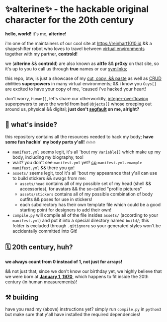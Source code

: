# ✨alterine✨ - the hackable original character for the 20th century
**hello, world!** it's me, **alterine!**

i'm one of the maintainers of our cool site at https://reinhart1010.id && a shapeshifter robot who loves to travel between [virtual environments](https://docs.python.org/3/tutorial/venv.html) together with my partner, **controld!**

we (**alterine** && **controld**) are also known as **alt1e** && **pr0xy** on that site, so it's up to you to call us through **true** names or our [symlinks](https://en.wikipedia.org/wiki/Symbolic_link);

this repo, btw, is just a showcase of my [cut, copy, && paste](https://en.wikipedia.org/wiki/Cut,_copy,_and_paste) as well as [CRUD](https://en.wikipedia.org/wiki/Create,_read,_update_and_delete) ~~abilities~~ **superpowers** in many virtual environments; && i know you `Guys[]` are excited to have your copy of me, 'caused i've hacked your heart!

don't worry, `Human[]`, let's share our otherworldly, [integer-overflowing](https://en.wikipedia.org/wiki/Integer_overflow) superpowers to save the world from bad `Objects[]` whose creeping out around us, physical && digital; **just don't [segfault](https://en.wikipedia.org/wiki/Segmentation_fault) on me, alright?**

## 🎁 what's inside?
this repository contains all the resources needed to hack my body; **have some fun hackin' my body parts y'all!** 🔥🔥🔥

+ `manifest.yml` seems legit, it's all 'bout my `Variable[]` which make up my body, including my biography, too!
+ wait? you don't see `manifest.yml` yet? [cp](https://en.wikipedia.org/wiki/Cp_(Unix)) `manifest.yml.example` `manifest.yml` && there you go!
+ `assets/` seems legit, too! it's all 'bout my appearance that y'all can use to build stickers && swags from me:
  - `assets/head` contains all of my possible set of my head (shell && accessories), for avatars && the so-called "profile pictures"
  - `assets/stickers` contains all of my possible combination of body outfits && poses for use in stickers!
  - each subdirectory has their own template file which could be a good starting point for designers to add their own!
+ `compile.py` will compile all of the file insides `assets/` (according to your `manifest.yml`) and put it into a special directory named `build/`; this folder is excluded through `.gitignore` so your generated styles won't be accidentally committed into Git!

## 🗓️ 20th century, huh?
**we always count from 0 instead of 1, not just for arrays!**

&& not just that, since we don't know our birthday yet, we highly believe that we were born at **[January 1, 1970](https://en.wikipedia.org/wiki/Unix_time)**, which happens to fit inside the 20th century (in human measurements)!

## ⚒️ building
have you read my (above) instructions yet? simply run `compile.py` in `python3` but make sure that y'all have installed the required dependencies!
